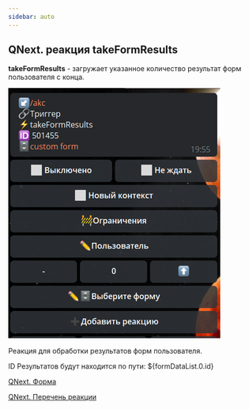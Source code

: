 ```yaml
---
sidebar: auto
---
```


## QNext. реакция takeFormResults

**takeFormResults** - загружает указанное количество результат форм пользователя с конца.

![](./1.png)

Реакция для обработки результатов форм пользователя.

ID Результатов будут находится по пути: ${formDataList.0.id}



[QNext. Форма](/docs-test/ph/QNext-admin-forms-about-05-09)

[QNext. Перечень реакции](/docs-test/ph/QNext-admin-reaction-about-05-01)